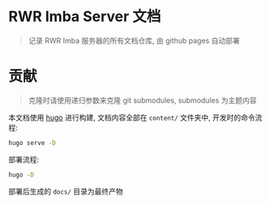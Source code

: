 # RWR Imba Server 文档

> 记录 RWR Imba 服务器的所有文档仓库, 由 github pages 自动部署

# 贡献

> 克隆时请使用递归参数来克隆 git submodules, submodules 为主题内容

本文档使用 [hugo](https://gohugo.io/) 进行构建, 文档内容全部在 `content/` 文件夹中, 开发时的命令流程:

```sh
hugo serve -D
```

部署流程:
```sh
hugo -D
```

部署后生成的 `docs/` 目录为最终产物
